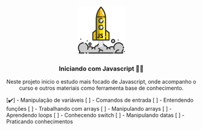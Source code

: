 <h1 align="center">
  <br>
  <img src="github/assets/logo.svg" alt="Animavita" height="125" width="125">
  <br>
</h1>

<h3 align="center">Iniciando com Javascript 😶‍🌫️</h3>

<p align="center">Neste projeto inicio o estudo mais focado de Javascript, onde acompanho o curso e outros materiais como ferramenta base de conhecimento.</p>

[✔️] - Manipulação de variáveis
[ ] - Comandos de entrada
[ ] - Entendendo funções
[ ] - Trabalhando com arrays
[ ] - Manipulando arrays
[ ] - Aprendendo loops
[ ] - Conhecendo switch
[ ] - Manipulando datas
[ ] - Praticando conhecimentos